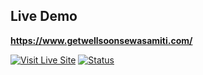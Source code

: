 ##  Live Demo

**https://www.getwellsoonsewasamiti.com/**

[![Visit Live Site](https://img.shields.io/badge/Live%20Site-Open-informational?logo=google-chrome)](https://www.getwellsoonsewasamiti.com/)
[![Status](https://img.shields.io/badge/Status-Online-brightgreen)](https://www.getwellsoonsewasamiti.com/)
